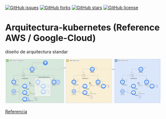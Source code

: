 [![GitHub issues](https://img.shields.io/github/issues/whuera/arquitectura-megaprofer)](https://github.com/whuera/arquitectura-megaprofer/issues)
[![GitHub forks](https://img.shields.io/github/forks/whuera/arquitectura-megaprofer)](https://github.com/whuera/arquitectura-megaprofer/network)
[![GitHub stars](https://img.shields.io/github/stars/whuera/arquitectura-megaprofer)](https://github.com/whuera/arquitectura-megaprofer/stargazers)
[![GitHub license](https://img.shields.io/github/license/whuera/arquitectura-megaprofer)](https://github.com/whuera/arquitectura-megaprofer/blob/master/LICENSE)

# Arquitectura-kubernetes (Reference AWS / Google-Cloud)
diseño de arquitectura standar 

![Arquitectura](https://github.com/whuera/arquitectura-megaprofer/blob/master/arquitectura-kubernetes.png)

[Referencia](https://viewer.diagrams.net/?highlight=0000ff&edit=_blank&layers=1&nav=1&page-id=A6rWUFjkN3McrrfHTedF&title=arquitectura-kubernetes.drawio#Uhttps%3A%2F%2Fraw.githubusercontent.com%2Fwhuera%2Farquitectura-kubernetes%2Fmaster%2Farquitectura-kubernetes.drawio)
